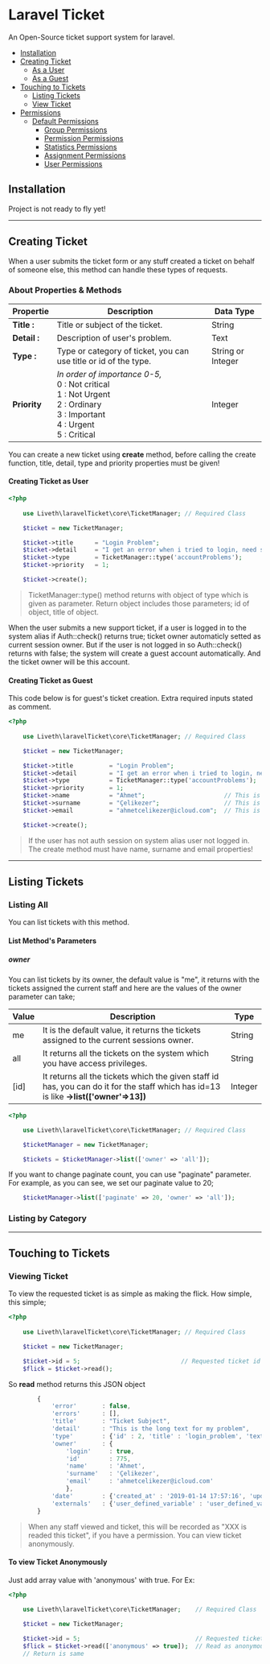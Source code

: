# Laravel Ticket
An Open-Source ticket support system for laravel.

* [Installation](#installation)
* [Creating Ticket](#creating-ticket)
    * [As a User](#creating-ticket-as-user)
    * [As a Guest](#creating-ticket-as-guest)
* [Touching to Tickets](#touching-to-tickets)
    * [Listing Tickets](#listing-tickets)
    * [View Ticket](#viewing-ticket)
* [Permissions](#permissions)
    * [Default Permissions](#default-permissions)
        * [Group Permissions](#group-permissions)
        * [Permission Permissions](#permission-permissions)
        * [Statistics Permissions](#statistics-permissions)
        * [Assignment Permissions](#assignment-permissions)
        * [User Permissions](#user-permissions)

## Installation
Project is not ready to fly yet!

---

## Creating Ticket
When a user submits the ticket form or any stuff created a ticket on behalf of someone else, this method can handle these types of requests.

### About Properties & Methods
|Propertie|Description|Data Type|
|---------------|-------------------------------|-------------------|
|<b>Title   :</b>  |Title or subject of the ticket.|String             |
|<b>Detail  :</b> |Description of user's problem. |Text               |
|<b>Type    :</b>   |Type or category of ticket, you can use title or id of the type. |String or Integer  |
|<b>Priority</b>|<i>In order of importance 0-5,</i><br>0 : Not critical<br>1 : Not Urgent<br>2 : Ordinary<br>3 : Important<br>4 : Urgent<br>5 : Critical|Integer|


You can create a new ticket using <b>create</b> method, before calling the create function, title, detail, type and priority properties must be given!

#### Creating Ticket as User
```php
<?php
    
    use Liveth\laravelTicket\core\TicketManager; // Required Class

    $ticket = new TicketManager;

    $ticket->title      = "Login Problem";
    $ticket->detail     = "I get an error when i tried to login, need support";
    $ticket->type       = TicketManager::type('accountProblems');
    $ticket->priority   = 1;

    $ticket->create();
```
> TicketManager::type() method returns with object of type which is given as parameter. Return object includes those parameters; id of object, title of object.

When the user submits a new support ticket, if a user is logged in to the system alias if Auth::check() returns true; ticket owner automaticly setted as current session owner. But if the user is not logged in so Auth::check() returns with false; the system will create a guest account automatically. And the ticket owner will be this account.

#### Creating Ticket as Guest
This code below is for guest's ticket creation. Extra required inputs stated as comment.
```php
<?php
    
    use Liveth\laravelTicket\core\TicketManager; // Required Class

    $ticket = new TicketManager;

    $ticket->title          = "Login Problem";
    $ticket->detail         = "I get an error when i tried to login, need support";
    $ticket->type           = TicketManager::type('accountProblems');
    $ticket->priority       = 1;
    $ticket->name           = "Ahmet";                      // This is extra input
    $ticket->surname        = "Çelikezer";                  // This is extra input
    $ticket->email          = "ahmetcelikezer@icloud.com";  // This is extra input

    $ticket->create();
```

> If the user has not auth session on system alias user not logged in. The create method must have name, surname and email properties!

---
## Listing Tickets

### Listing All
You can list tickets with this method.

#### List Method's Parameters

##### owner
You can list tickets by its owner, the default value is "me", it returns with the tickets assigned the current staff and here are the values of the owner parameter can take;

|Value|Description|Type|
|-----|-----------|----|
|me|It is the default value, it returns the tickets assigned to the current sessions owner.|String|
|all|It returns all the tickets on the system which you have access privileges.|String|
|[id]|It returns all the tickets which the given staff id has, you can do it for the staff which has id=13 is like <b>->list(['owner'=>13])</b>|Integer|

```php
<?php

    use Liveth\laravelTicket\core\TicketManager; // Required Class

    $ticketManager = new TicketManager;

    $tickets = $ticketManager->list(['owner' => 'all']);

```
If you want to change paginate count, you can use "paginate" parameter. For example, as you can see, we set our paginate value to 20;
```php
    $ticketManager->list(['paginate' => 20, 'owner' => 'all']);
```

### Listing by Category

---

## Touching to Tickets

### Viewing Ticket
To view the requested ticket is as simple as making the flick. How simple, this simple;

```php
<?php
    
    use Liveth\laravelTicket\core\TicketManager; // Required Class

    $ticket = new TicketManager;

    $ticket->id = 5;                            // Requested ticket id
    $flick = $ticket->read();
```
So <b>read</b> method returns this JSON object
```js
        {
            'error'       : false,
            'errors'      : [],
            'title'       : "Ticket Subject",
            'detail'      : "This is the long text for my problem",
            'type'        : {'id' : 2, 'title' : 'login_problem', 'text' : 'Login Problem'},
            'owner'       : {
                'login'     : true, 
                'id'        : 775, 
                'name'      : 'Ahmet',
                'surname'   : 'Çelikezer',
                'email'     : 'ahmetcelikezer@icloud.com'
                },
            'date'        : {'created_at' : '2019-01-14 17:57:16', 'updated_at' : '2019-01-15 13:00:38'},
            'externals'   : {'user_defined_variable' : 'user_defined_value', ...}
        }
```
> When any staff viewed and ticket, this will be recorded as "XXX is readed this ticket", if you have a permission. You can view ticket anonymously.

#### To view Ticket Anonymously
Just add array value with 'anonymous' with true. For Ex:
```php
<?php
    
    use Liveth\laravelTicket\core\TicketManager;    // Required Class

    $ticket = new TicketManager;

    $ticket->id = 5;                                // Requested ticket id
    $flick = $ticket->read(['anonymous' => true]);  // Read as anonymous
    // Return is same
```
